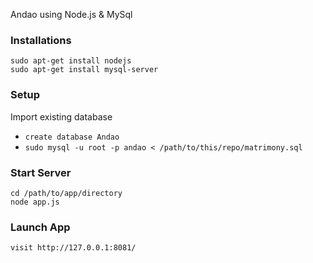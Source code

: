  Andao using Node.js & MySql

### Installations
```
sudo apt-get install nodejs
sudo apt-get install mysql-server
```
### Setup

Import existing database
  - `create database Andao` 
  - `sudo mysql -u root -p andao < /path/to/this/repo/matrimony.sql`
### Start Server
```
cd /path/to/app/directory
node app.js
```
### Launch App
```
visit http://127.0.0.1:8081/
```

